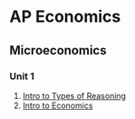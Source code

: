 # AP Economics



## Microeconomics

### Unit 1 

1. [Intro to Types of Reasoning](/Micro/Unit_1/Introduction_to_Types_of_Reasoning.md)
2. [Intro to Economics](/Micro/Unit_1/Introduction_to_Economics.md)


